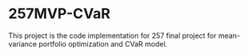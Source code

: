 # 257MVP-CVaR
This project is the code implementation for 257 final project for mean-variance portfolio optimization and CVaR model.
